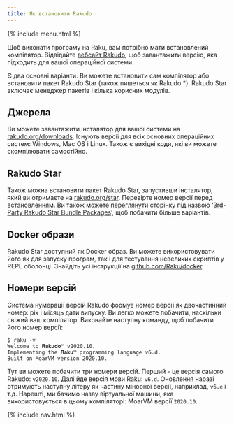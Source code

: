 ```yaml
---
title: Як встановити Rakudo
---
```


{% include menu.html %}

Щоб виконати програму на Raku, вам потрібно мати встановлений компілятор. Відвідайте [вебсайт Rakudo](https://rakudo.org), щоб завантажити версію, яка підходить для вашої операційної системи.

Є два основні варіанти. Ви можете встановити сам компілятор або встановити пакет Rakudo Star (також пишеться як Rakudo *). Rakudo Star включає менеджер пакетів і кілька корисних модулів.

## Джерела

Ви можете завантажити інсталятор для вашої системи на [rakudo.org/downloads](https://rakudo.org/downloads). Існують версії для всіх основних операційних систем: Windows, Mac OS і Linux. Також є вихідні коди, які ви можете скомпілювати самостійно.

## Rakudo Star

Також можна встановити пакет Rakudo Star, запустивши інсталятор, який ви отримаєте на [rakudo.org/star](https://rakudo.org/star). Перевірте номер версії перед встановленням. Ви також можете переглянути сторінку під назвою ‘[3rd-Party Rakudo Star Bundle Packages](https://rakudo.org/star/third-party)’, щоб побачити більше варіантів.

## Docker образи

Rakudo Star доступний як Docker образ. Ви можете використовувати його як для запуску програм, так і для тестування невеликих скриптів у REPL оболонці. Знайдіть усі інструкції на [github.com/Raku/docker](https://github.com/Raku/docker).

## Номери версій

Система нумерації версій Rakudo формує номер версії як двочастинний номер: рік і місяць дати випуску. Ви легко можете побачити, наскільки свіжий ваш компілятор. Виконайте наступну команду, щоб побачити його номер версії:

```console
$ raku -v
Welcome to 𝐑𝐚𝐤𝐮𝐝𝐨™ v2020.10.
Implementing the 𝐑𝐚𝐤𝐮™ programming language v6.d.
Built on MoarVM version 2020.10.
```

Тут ви можете побачити три номери версій. Перший - це версія самого Rakudo: `v2020.10`. Далі йде версія мови Raku: `v6.d`. Оновлення наразі отримують наступну літеру як частину мінорної версії, наприклад, `v6.e` і т.д. Нарешті, ми бачимо назву віртуальної машини, яка використовується в цьому компіляторі: MoarVM версії `2020.10`.

{% include nav.html %}